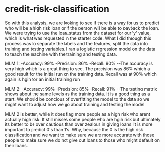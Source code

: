 # credit-risk-classification

So with this analysis, we are looking to see if there is a way for us to predict who will be a high risk loan or if the person will be able to payback the loan. 
We were trying to use the loan_status from the dataset for our 'y' value, which is what was requested in the starter code. 
What I did through this process was to separate the labels and the features, split the data into training and testing variables. I ran a logistic regression model on the data to teach the machine with the training and testing data.


MLM 1:
-Accuracy: 99%
-Precision: 86%
-Recall: 90%
--The accuracy is very high which is a great thing to see. The precision was 86% which a good result for the initial run on the training data. Recall was at 90% which again is hgih for an initial training run

MLM 2:
-Accuracy: 99%
-Precision: 85%
-Recall: 91%
--The testing matrix shows about the same levels as the training data. It is a good thing as a start. We should be concious of overfitting the model to the data so we might want to adjust how we go about training and testing the model

MLM 2 is better, while it does flag more people as a high risk who arent actually high risk. It still misses some people who are hgih risk but ultimately its better to be over cautious than over zealous in giving loans.
It is more important to predict 0's than 1's. Why, because the 0 is the high risk classification and we want to make sure we are more accurate with those people to make sure we do not give out loans to those who might default on their loans. 
